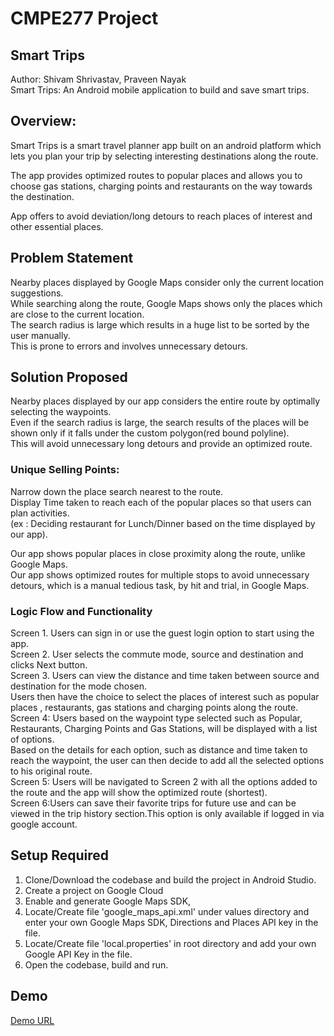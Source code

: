 # CMPE277 Project
## Smart Trips
 
Author: Shivam Shrivastav, Praveen Nayak  
Smart Trips: An Android mobile application to build and save smart trips.

## Overview:
Smart Trips is a smart travel planner app built on an android platform which lets you plan your trip by selecting interesting destinations along the route.  

The app provides optimized routes to popular places  and allows you to choose gas stations, charging points and restaurants on the way towards the destination.  

App offers to avoid deviation/long detours to reach places of interest and other essential places.  

## Problem Statement
Nearby places displayed by Google Maps consider only the current location suggestions.  
While searching along the route,  Google Maps shows only the places which are close to the current location.  
The search radius is large which results in a huge list to be sorted by the user manually.  
This is prone to errors and involves unnecessary detours.  

## Solution Proposed
Nearby places displayed by our app considers the entire route by optimally selecting the waypoints.  
Even if the search radius is large, the search results of the places will be shown only if it falls under the custom polygon(red bound polyline).  
This will avoid unnecessary long detours and provide an optimized route.   

### Unique Selling Points:

Narrow down the place search nearest to the route.  
Display Time taken to reach each of the popular places so that users can plan activities.	  
(ex : Deciding restaurant for Lunch/Dinner based on the time displayed by our app). 

Our app shows popular places in close proximity along the route, unlike Google Maps.  
Our app shows optimized routes for multiple stops to avoid unnecessary detours, which is a manual tedious task, by hit and trial, in Google Maps.  

### Logic Flow and Functionality

Screen 1. Users can sign in or use the guest login option to start using the app.  
Screen 2. User selects the commute mode, source and destination and clicks Next button.  
Screen 3. Users can view the distance and time taken between source and destination for the mode chosen.  
	Users then have the choice to select the places of interest such as popular places , restaurants, gas stations and charging points along the route.  
Screen 4: Users based on the waypoint type selected such as Popular, Restaurants, Charging Points and Gas Stations, will be displayed with a list of options.  
Based on the details for each option, such as distance and time taken to reach the waypoint, the user can then decide to add all the selected options to his original route.  
Screen 5: Users will be navigated to Screen 2 with all the options added to the route and the app will show the optimized route (shortest).  
Screen 6:Users can save their favorite trips for future use and can be viewed in the trip history section.This option is only available if logged in via google account.  


## Setup Required
1. Clone/Download the codebase and build the project in Android Studio. 
3. Create a project on Google Cloud
4. Enable and generate Google Maps SDK, 
5. Locate/Create file 'google_maps_api.xml' under values directory and enter your own Google Maps SDK, Directions and Places API key in the file.
6. Locate/Create file 'local.properties' in root directory and add your own Google API Key in the file.
7. Open the codebase, build and run.

## Demo
[Demo URL](https://drive.google.com/file/d/1EMNWDa_UVcH9VySVWNya_wVXKE0JKYlV/view?usp=sharing)
